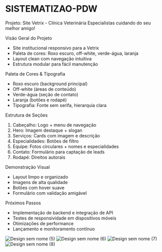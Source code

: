 # SISTEMATIZAO-PDW

Projeto: Site Vetrix - Clínica Veterinária
Especialistas cuidando do seu melhor amigo!

Visão Geral do Projeto
- Site institucional responsivo para a Vetrix
- Paleta de cores: Roxo escuro, off-white, verde-água, laranja
- Layout clean com navegação intuitiva
- Estrutura modular para fácil manutenção

Paleta de Cores & Tipografia
- Roxo escuro (background principal)
- Off-white (áreas de conteúdo)
- Verde-água (seção de contato)
- Laranja (botões e rodapé)
- Tipografia: Fonte sem serifa, hierarquia clara

Estrutura de Seções
1. Cabeçalho: Logo + menu de navegação
2. Hero: Imagem destaque + slogan
3. Serviços: Cards com imagem e descrição
4. Especialidades: Botões de filtro
5. Equipe: Fotos circulares + nomes e especialidades
6. Contato: Formulário para captação de leads
7. Rodapé: Direitos autorais

Demonstração Visual
- Layout limpo e organizado
- Imagens de alta qualidade
- Botões com hover suave
- Formulário com validação amigável

Próximos Passos
- Implementação de backend e integração de API
- Testes de responsividade em dispositivos móveis
- Otimizações de performance
- Lançamento e monitoramento contínuo

![Design sem nome (5)](https://github.com/user-attachments/assets/75e95580-f245-4bc5-bd98-1e1c724b46e2)
![Design sem nome (6)](https://github.com/user-attachments/assets/61c5809d-f836-409b-abac-bd741602bd8d)
![Design sem nome (7)](https://github.com/user-attachments/assets/faad2549-9c5c-4368-bf9a-a38f943c6358)
![Design sem nome (8)](https://github.com/user-attachments/assets/b65cf915-a6db-4542-bdc0-0273d28d0dd8)

